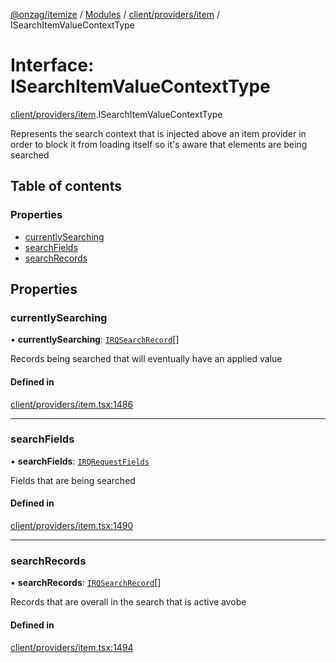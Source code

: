 [@onzag/itemize](../README.md) / [Modules](../modules.md) / [client/providers/item](../modules/client_providers_item.md) / ISearchItemValueContextType

# Interface: ISearchItemValueContextType

[client/providers/item](../modules/client_providers_item.md).ISearchItemValueContextType

Represents the search context that is injected above an item provider in order to block
it from loading itself so it's aware that elements are being searched

## Table of contents

### Properties

- [currentlySearching](client_providers_item.ISearchItemValueContextType.md#currentlysearching)
- [searchFields](client_providers_item.ISearchItemValueContextType.md#searchfields)
- [searchRecords](client_providers_item.ISearchItemValueContextType.md#searchrecords)

## Properties

### currentlySearching

• **currentlySearching**: [`IRQSearchRecord`](rq_querier.IRQSearchRecord.md)[]

Records being searched that will eventually have an applied value

#### Defined in

[client/providers/item.tsx:1486](https://github.com/onzag/itemize/blob/73e0c39e/client/providers/item.tsx#L1486)

___

### searchFields

• **searchFields**: [`IRQRequestFields`](rq_querier.IRQRequestFields.md)

Fields that are being searched

#### Defined in

[client/providers/item.tsx:1490](https://github.com/onzag/itemize/blob/73e0c39e/client/providers/item.tsx#L1490)

___

### searchRecords

• **searchRecords**: [`IRQSearchRecord`](rq_querier.IRQSearchRecord.md)[]

Records that are overall in the search that is active avobe

#### Defined in

[client/providers/item.tsx:1494](https://github.com/onzag/itemize/blob/73e0c39e/client/providers/item.tsx#L1494)
